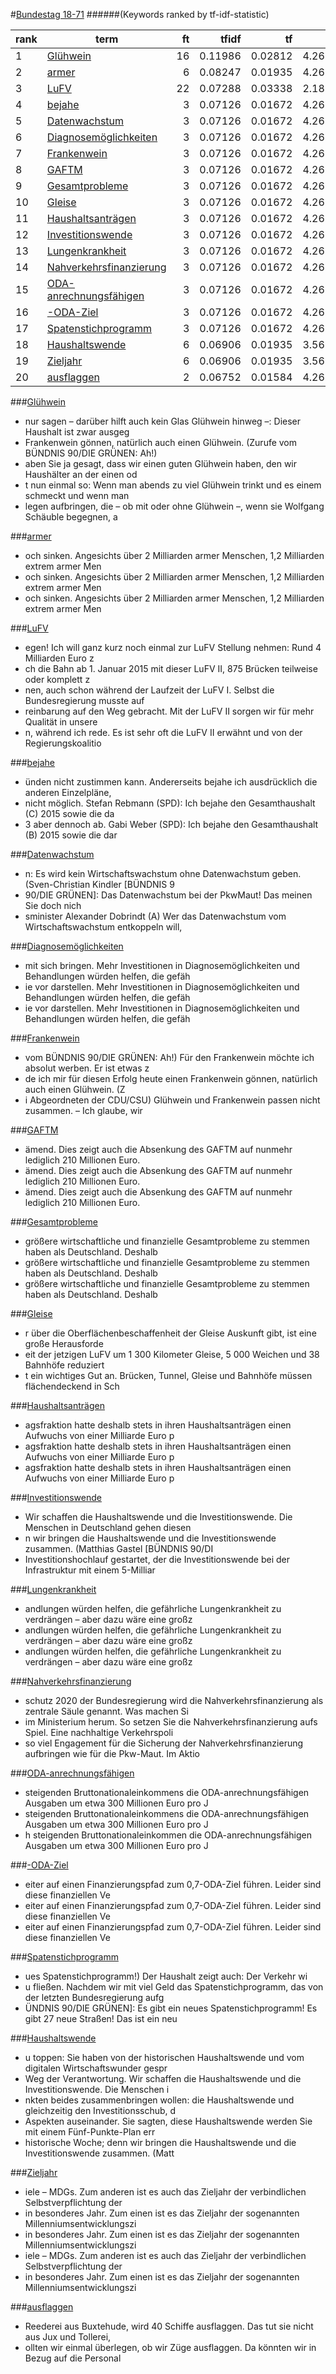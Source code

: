 #<a href='http://dip21.bundestag.de/dip21/btp/18/18071.pdf' target='x'>Bundestag 18-71</a> 
######(Keywords ranked by tf-idf-statistic) 

rank | term | ft | tfidf | tf | idf
--- | --- | ---: | ---: | ---: | ---:
1 | [Glühwein](#glühwein) | 16 | 0.11986 | 0.02812 | 4.26268
2 | [armer](#armer) | 6 | 0.08247 | 0.01935 | 4.26268
3 | [LuFV](#lufv) | 22 | 0.07288 | 0.03338 | 2.18324
4 | [bejahe](#bejahe) | 3 | 0.07126 | 0.01672 | 4.26268
5 | [Datenwachstum](#datenwachstum) | 3 | 0.07126 | 0.01672 | 4.26268
6 | [Diagnosemöglichkeiten](#diagnosemöglichkeiten) | 3 | 0.07126 | 0.01672 | 4.26268
7 | [Frankenwein](#frankenwein) | 3 | 0.07126 | 0.01672 | 4.26268
8 | [GAFTM](#gaftm) | 3 | 0.07126 | 0.01672 | 4.26268
9 | [Gesamtprobleme](#gesamtprobleme) | 3 | 0.07126 | 0.01672 | 4.26268
10 | [Gleise](#gleise) | 3 | 0.07126 | 0.01672 | 4.26268
11 | [Haushaltsanträgen](#haushaltsanträgen) | 3 | 0.07126 | 0.01672 | 4.26268
12 | [Investitionswende](#investitionswende) | 3 | 0.07126 | 0.01672 | 4.26268
13 | [Lungenkrankheit](#lungenkrankheit) | 3 | 0.07126 | 0.01672 | 4.26268
14 | [Nahverkehrsfinanzierung](#nahverkehrsfinanzierung) | 3 | 0.07126 | 0.01672 | 4.26268
15 | [ODA-anrechnungsfähigen](#oda-anrechnungsfähigen) | 3 | 0.07126 | 0.01672 | 4.26268
16 | [-ODA-Ziel](#-oda-ziel) | 3 | 0.07126 | 0.01672 | 4.26268
17 | [Spatenstichprogramm](#spatenstichprogramm) | 3 | 0.07126 | 0.01672 | 4.26268
18 | [Haushaltswende](#haushaltswende) | 6 | 0.06906 | 0.01935 | 3.56953
19 | [Zieljahr](#zieljahr) | 6 | 0.06906 | 0.01935 | 3.56953
20 | [ausflaggen](#ausflaggen) | 2 | 0.06752 | 0.01584 | 4.26268 

###[Glühwein](#bundestag-18-71)

* nur sagen – darüber hilft auch kein Glas Glühwein hinweg –: Dieser Haushalt ist zwar ausgeg
* Frankenwein gönnen, natürlich auch einen Glühwein. (Zurufe vom BÜNDNIS 90/DIE GRÜNEN: Ah!) 
* aben Sie ja gesagt, dass wir einen guten Glühwein haben, den wir Haushälter an der einen od
* t nun einmal so: Wenn man abends zu viel Glühwein trinkt und es einem schmeckt und wenn man
* legen aufbringen, die – ob mit oder ohne Glühwein –, wenn sie Wolfgang Schäuble begegnen, a 

###[armer](#bundestag-18-71)

* och sinken. Angesichts über 2 Milliarden armer Menschen, 1,2 Milliarden extrem armer Men
* och sinken. Angesichts über 2 Milliarden armer Menschen, 1,2 Milliarden extrem armer Men
* och sinken. Angesichts über 2 Milliarden armer Menschen, 1,2 Milliarden extrem armer Men 

###[LuFV](#bundestag-18-71)

* egen! Ich will ganz kurz noch einmal zur LuFV Stellung nehmen: Rund 4 Milliarden Euro z
* ch die Bahn ab 1. Januar 2015 mit dieser LuFV II, 875 Brücken teilweise oder komplett z
* nen, auch schon während der Laufzeit der LuFV I. Selbst die Bundesregierung musste auf 
* reinbarung auf den Weg gebracht. Mit der LuFV II sorgen wir für mehr Qualität in unsere
* n, während ich rede. Es ist sehr oft die LuFV II erwähnt und von der Regierungskoalitio 

###[bejahe](#bundestag-18-71)

* ünden nicht zustimmen kann. Andererseits bejahe ich ausdrücklich die anderen Einzelpläne,
* nicht möglich. Stefan Rebmann (SPD): Ich bejahe den Gesamthaushalt (C)  2015 sowie die da
* 3 aber dennoch ab. Gabi Weber (SPD): Ich bejahe den Gesamthaushalt (B) 2015 sowie die dar 

###[Datenwachstum](#bundestag-18-71)

* n: Es wird kein Wirtschaftswachstum ohne Datenwachstum geben. (Sven-Christian Kindler [BÜNDNIS 9
* 90/DIE GRÜNEN]: Das Datenwachstum bei der PkwMaut! Das meinen Sie doch nich
* sminister Alexander Dobrindt (A) Wer das Datenwachstum vom Wirtschaftswachstum entkoppeln will,  

###[Diagnosemöglichkeiten](#bundestag-18-71)

*  mit sich bringen. Mehr Investitionen in Diagnosemöglichkeiten und Behandlungen würden helfen, die gefäh
* ie vor darstellen. Mehr Investitionen in Diagnosemöglichkeiten und Behandlungen würden helfen, die gefäh
* ie vor darstellen. Mehr Investitionen in Diagnosemöglichkeiten und Behandlungen würden helfen, die gefäh 

###[Frankenwein](#bundestag-18-71)

*  vom BÜNDNIS 90/DIE GRÜNEN: Ah!) Für den Frankenwein möchte ich absolut werben. Er ist etwas z
* de ich mir für diesen Erfolg heute einen Frankenwein gönnen, natürlich auch einen Glühwein. (Z
* i Abgeordneten der CDU/CSU) Glühwein und Frankenwein passen nicht zusammen. – Ich glaube, wir  

###[GAFTM](#bundestag-18-71)

* ämend. Dies zeigt auch die Absenkung des GAFTM auf nunmehr lediglich 210 Millionen Euro.
* ämend. Dies zeigt auch die Absenkung des GAFTM auf nunmehr lediglich 210 Millionen Euro.
* ämend. Dies zeigt auch die Absenkung des GAFTM auf nunmehr lediglich 210 Millionen Euro. 

###[Gesamtprobleme](#bundestag-18-71)

*  größere wirtschaftliche und finanzielle Gesamtprobleme zu stemmen haben als Deutschland. Deshalb
*  größere wirtschaftliche und finanzielle Gesamtprobleme zu stemmen haben als Deutschland. Deshalb
*  größere wirtschaftliche und finanzielle Gesamtprobleme zu stemmen haben als Deutschland. Deshalb 

###[Gleise](#bundestag-18-71)

* r über die Oberflächenbeschaffenheit der Gleise Auskunft gibt, ist eine große Herausforde
* eit der jetzigen LuFV um 1 300 Kilometer Gleise, 5 000 Weichen und 38 Bahnhöfe reduziert 
* t ein wichtiges Gut an. Brücken, Tunnel, Gleise und Bahnhöfe müssen flächendeckend in Sch 

###[Haushaltsanträgen](#bundestag-18-71)

* agsfraktion hatte deshalb stets in ihren Haushaltsanträgen einen Aufwuchs von einer Milliarde Euro p
* agsfraktion hatte deshalb stets in ihren Haushaltsanträgen einen Aufwuchs von einer Milliarde Euro p
* agsfraktion hatte deshalb stets in ihren Haushaltsanträgen einen Aufwuchs von einer Milliarde Euro p 

###[Investitionswende](#bundestag-18-71)

*  Wir schaffen die Haushaltswende und die Investitionswende. Die Menschen in Deutschland gehen diesen
* n wir bringen die Haushaltswende und die Investitionswende zusammen. (Matthias Gastel [BÜNDNIS 90/DI
*  Investitionshochlauf gestartet, der die Investitionswende bei der Infrastruktur mit einem 5-Milliar 

###[Lungenkrankheit](#bundestag-18-71)

* andlungen würden helfen, die gefährliche Lungenkrankheit zu verdrängen – aber dazu wäre eine großz
* andlungen würden helfen, die gefährliche Lungenkrankheit zu verdrängen – aber dazu wäre eine großz
* andlungen würden helfen, die gefährliche Lungenkrankheit zu verdrängen – aber dazu wäre eine großz 

###[Nahverkehrsfinanzierung](#bundestag-18-71)

* schutz 2020 der Bundesregierung wird die Nahverkehrsfinanzierung als zentrale Säule genannt. Was machen Si
*  im Ministerium herum. So setzen Sie die Nahverkehrsfinanzierung aufs Spiel. Eine nachhaltige Verkehrspoli
* so viel Engagement für die Sicherung der Nahverkehrsfinanzierung aufbringen wie für die Pkw-Maut. Im Aktio 

###[ODA-anrechnungsfähigen](#bundestag-18-71)

*  steigenden Bruttonationaleinkommens die ODA-anrechnungsfähigen Ausgaben um etwa 300 Millionen Euro pro J
*  steigenden Bruttonationaleinkommens die ODA-anrechnungsfähigen Ausgaben um etwa 300 Millionen Euro pro J
* h steigenden Bruttonationaleinkommen die ODA-anrechnungsfähigen Ausgaben um etwa 300 Millionen Euro pro J 

###[-ODA-Ziel](#bundestag-18-71)

* eiter auf einen Finanzierungspfad zum 0,7-ODA-Ziel führen. Leider sind diese finanziellen Ve
* eiter auf einen Finanzierungspfad zum 0,7-ODA-Ziel führen. Leider sind diese finanziellen Ve
* eiter auf einen Finanzierungspfad zum 0,7-ODA-Ziel führen. Leider sind diese finanziellen Ve 

###[Spatenstichprogramm](#bundestag-18-71)

* ues Spatenstichprogramm!) Der Haushalt zeigt auch: Der Verkehr wi
* u fließen. Nachdem wir mit viel Geld das Spatenstichprogramm, das von der letzten Bundesregierung aufg
* ÜNDNIS 90/DIE GRÜNEN]: Es gibt ein neues Spatenstichprogramm! Es gibt 27 neue Straßen! Das ist ein neu 

###[Haushaltswende](#bundestag-18-71)

* u toppen: Sie haben von der historischen Haushaltswende und vom digitalen Wirtschaftswunder gespr
*  Weg der Verantwortung. Wir schaffen die Haushaltswende und die Investitionswende. Die Menschen i
* nkten beides zusammenbringen wollen: die Haushaltswende und gleichzeitig den Investitionsschub, d
*  Aspekten auseinander. Sie sagten, diese Haushaltswende werden Sie mit einem Fünf-Punkte-Plan err
*  historische Woche; denn wir bringen die Haushaltswende und die Investitionswende zusammen. (Matt 

###[Zieljahr](#bundestag-18-71)

* iele – MDGs. Zum anderen ist es auch das Zieljahr der verbindlichen Selbstverpflichtung der
* in besonderes Jahr. Zum einen ist es das Zieljahr der sogenannten Millenniumsentwicklungszi
* in besonderes Jahr. Zum einen ist es das Zieljahr der sogenannten Millenniumsentwicklungszi
* iele – MDGs. Zum anderen ist es auch das Zieljahr der verbindlichen Selbstverpflichtung der
* in besonderes Jahr. Zum einen ist es das Zieljahr der sogenannten Millenniumsentwicklungszi 

###[ausflaggen](#bundestag-18-71)

*  Reederei aus Buxtehude, wird 40 Schiffe ausflaggen. Das tut sie nicht aus Jux und Tollerei, 
* ollten wir einmal überlegen, ob wir Züge ausflaggen. Da könnten wir in Bezug auf die Personal 

